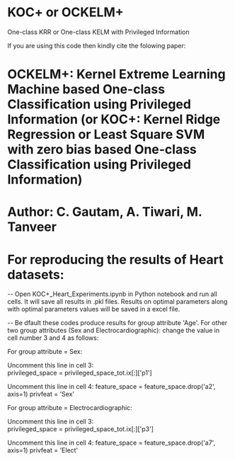# KOC+ or OCKELM+
One-class KRR or One-class KELM with Privileged Information

If you are using this code then kindly cite the folowing paper:

# OCKELM+: Kernel Extreme Learning Machine based One-class Classification using Privileged Information (or KOC+: Kernel Ridge Regression or Least Square SVM with zero bias based One-class Classification using Privileged Information)
# Author: C. Gautam, A. Tiwari, M. Tanveer

# For reproducing the results of Heart datasets:

--  Open KOC+_Heart_Experiments.ipynb in Python notebook and run all cells. It will save all results in .pkl files. Results on optimal   parameters along with optimal parameters values will be saved in a excel file.   

--  Be dfault these codes produce results for group attribute 'Age'. For other two group attributes (Sex and Electrocardiographic): change the value in cell number 3 and 4 as follows:

For group attribute = Sex:

Uncomment this line in cell 3:  
 privileged_space = privileged_space_tot.ix[:]['p1']

Uncomment this line in cell 4:
 feature_space = feature_space.drop('a2', axis=1)
 privfeat = 'Sex'

For group attribute = Electrocardiographic:

Uncomment this line in cell 3:  
 privileged_space = privileged_space_tot.ix[:]['p3']

Uncomment this line in cell 4:
 feature_space = feature_space.drop('a7', axis=1)
 privfeat = 'Elect'
